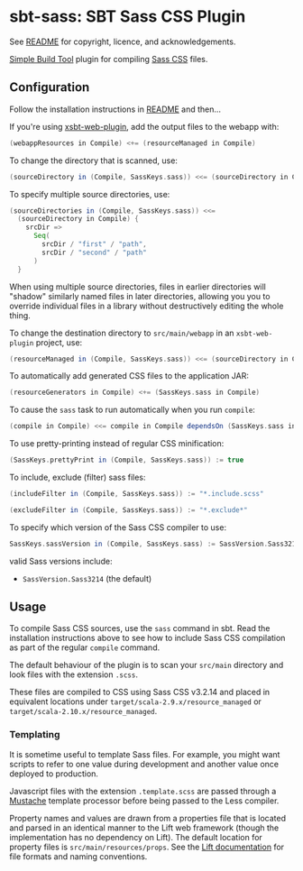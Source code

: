 # sbt-sass: SBT Sass CSS Plugin

See [README](../README.md) for copyright, licence, and acknowledgements.

[Simple Build Tool] plugin for compiling [Sass CSS] files.

[Simple Build Tool]: http://simple-build-tool.googlecode.com
[Sass CSS]: http://sass-lang.com/

## Configuration

Follow the installation instructions in [README](../README.md) and then...

If you're using [xsbt-web-plugin](https://github.com/siasia/xsbt-web-plugin "xsbt-web-plugin"),
add the output files to the webapp with:

```scala
(webappResources in Compile) <+= (resourceManaged in Compile)
```

To change the directory that is scanned, use:

```scala
(sourceDirectory in (Compile, SassKeys.sass)) <<= (sourceDirectory in Compile)(_ / "path" / "to" / "sass-files")
```

To specify multiple source directories, use:

```scala
(sourceDirectories in (Compile, SassKeys.sass)) <<=
  (sourceDirectory in Compile) {
    srcDir =>
      Seq(
        srcDir / "first" / "path",
        srcDir / "second" / "path"
      )
  }
```

When using multiple source directories, files in earlier directories will "shadow" similarly
named files in later directories, allowing you you to override individual files in a library
without destructively editing the whole thing.

To change the destination directory to `src/main/webapp` in an `xsbt-web-plugin` project, use:

```scala
(resourceManaged in (Compile, SassKeys.sass)) <<= (sourceDirectory in Compile)(_ / "webapp")
```

To automatically add generated CSS files to the application JAR:

```scala
(resourceGenerators in Compile) <+= (SassKeys.sass in Compile)
```

To cause the `sass` task to run automatically when you run `compile`:

```scala
(compile in Compile) <<= compile in Compile dependsOn (SassKeys.sass in Compile)
```

To use pretty-printing instead of regular CSS minification:

```scala
(SassKeys.prettyPrint in (Compile, SassKeys.sass)) := true
```

To include, exclude (filter) sass files:

```scala
(includeFilter in (Compile, SassKeys.sass)) := "*.include.scss"

(excludeFilter in (Compile, SassKeys.sass)) := "*.exclude*"
```

To specify which version of the Sass CSS compiler to use:

```scala
SassKeys.sassVersion in (Compile, SassKeys.sass) := SassVersion.Sass3214
```

valid Sass versions include:

 - `SassVersion.Sass3214` (the default)

## Usage

To compile Sass CSS sources, use the `sass` command in sbt. Read the installation instructions
above to see how to include Sass CSS compilation as part of the regular `compile` command.

The default behaviour of the plugin is to scan your `src/main` directory and look files with the
extension `.scss`.

These files are compiled to CSS using Sass CSS v3.2.14 and placed in equivalent locations under
`target/scala-2.9.x/resource_managed` or `target/scala-2.10.x/resource_managed`.

### Templating

It is sometime useful to template Sass files. For example, you might want scripts
to refer to one value during development and another value once deployed to production.

Javascript files with the extension `.template.scss` are passed through a [Mustache]
template processor before being passed to the Less compiler.

Property names and values are drawn from a properties file that is located and parsed
in an identical manner to the Lift web framework (though the implementation has no
dependency on Lift). The default location for property files is `src/main/resources/props`.
See the [Lift documentation] for file formats and naming conventions.

[Mustache]: http://mustache.github.com/
[Lift documentation]: http://www.assembla.com/spaces/liftweb/wiki/Properties
